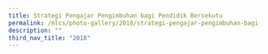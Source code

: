 ```yaml
---
title: Strategi Pengajar Pengimbuhan bagi Pendidik Bersekutu
permalink: /mlcs/photo-gallery/2018/strategi-pengajar-pengimbuhan-bagi-pendidik-bersekutu/
description: ""
third_nav_title: "2018"
---
```

